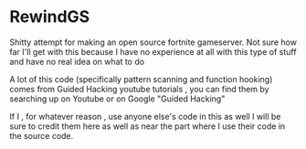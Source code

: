 # RewindGS

Shitty attempt for making an open source fortnite gameserver. Not sure how far I'll get with this because I have no experience at all with this type of stuff and have no real idea on what to do

A lot of this code (specifically pattern scanning and function hooking) comes from Guided Hacking youtube tutorials , you can find them by searching up on Youtube or on Google "Guided Hacking" 

If I , for whatever reason , use anyone else's code in this as well I will be sure to credit them here as well as near the part where I use their code in the source code.
